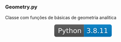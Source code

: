 ### Geometry.py
Classe com funções de básicas de geometria analítica

<p align="center">
    <img src="b_python.svg">
</p>